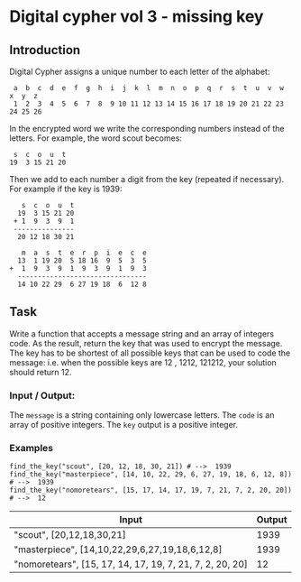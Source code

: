 # Digital cypher vol 3 - missing key

## Introduction

Digital Cypher assigns a unique number to each letter of the alphabet:

```
 a  b  c  d  e  f  g  h  i  j  k  l  m  n  o  p  q  r  s  t  u  v  w  x  y  z
 1  2  3  4  5  6  7  8  9 10 11 12 13 14 15 16 17 18 19 20 21 22 23 24 25 26
```


In the encrypted word we write the corresponding numbers instead of the letters. For example, the word scout becomes:

```
 s  c  o  u  t
19  3 15 21 20
```

Then we add to each number a digit from the key (repeated if necessary). For example if the key is 1939:
```
   s  c  o  u  t
  19  3 15 21 20
 + 1  9  3  9  1
 ---------------
  20 12 18 30 21

   m  a  s  t  e  r  p  i  e  c  e
  13  1 19 20  5 18 16  9  5  3  5
+  1  9  3  9  1  9  3  9  1  9  3
  --------------------------------
  14 10 22 29  6 27 19 18  6  12 8
```

## Task

Write a function that accepts a message string and an array of integers code. As the result, return the key that was used to encrypt the message. The key has to be shortest of all possible keys that can be used to code the message: i.e. when the possible keys are 12 , 1212, 121212, your solution should return 12.

### Input / Output:

The ```message``` is a string containing only lowercase letters.
The ```code``` is an array of positive integers.
The ```key``` output is a positive integer.

### Examples
```
find_the_key("scout", [20, 12, 18, 30, 21]) # -->  1939
find_the_key("masterpiece", [14, 10, 22, 29, 6, 27, 19, 18, 6, 12, 8]) # -->  1939
find_the_key("nomoretears", [15, 17, 14, 17, 19, 7, 21, 7, 2, 20, 20]) # -->  12
```

|Input                      | Output       |
|---------------------------|--------------|
|"scout", [20,12,18,30,21]  | 1939         |
|"masterpiece", [14,10,22,29,6,27,19,18,6,12,8] | 1939|
|"nomoretears", [15, 17, 14, 17, 19, 7, 21, 7, 2, 20, 20] | 12|